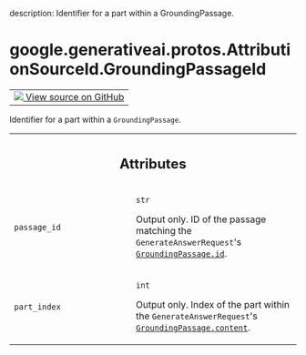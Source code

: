 description: Identifier for a part within a GroundingPassage.

<div itemscope itemtype="http://developers.google.com/ReferenceObject">
<meta itemprop="name" content="google.generativeai.protos.AttributionSourceId.GroundingPassageId" />
<meta itemprop="path" content="Stable" />
</div>

# google.generativeai.protos.AttributionSourceId.GroundingPassageId

<!-- Insert buttons and diff -->

<table class="tfo-notebook-buttons tfo-api nocontent">
<td>
  <a target="_blank" href="https://github.com/googleapis/google-cloud-python/tree/main/packages/google-ai-generativelanguage/google/ai/generativelanguage_v1beta/types/generative_service.py#L855-L874">
    <img src="https://www.tensorflow.org/images/GitHub-Mark-32px.png" />
    View source on GitHub
  </a>
</td>
</table>



Identifier for a part within a ``GroundingPassage``.

<!-- Placeholder for "Used in" -->




<!-- Tabular view -->
 <table class="responsive fixed orange">
<colgroup><col width="214px"><col></colgroup>
<tr><th colspan="2"><h2 class="add-link">Attributes</h2></th></tr>

<tr>
<td>

`passage_id`<a id="passage_id"></a>

</td>
<td>

`str`

Output only. ID of the passage matching the
``GenerateAnswerRequest``'s <a href="../../../../google/generativeai/protos/GroundingPassage.md#id"><code>GroundingPassage.id</code></a>.

</td>
</tr><tr>
<td>

`part_index`<a id="part_index"></a>

</td>
<td>

`int`

Output only. Index of the part within the
``GenerateAnswerRequest``'s <a href="../../../../google/generativeai/protos/GroundingPassage.md#content"><code>GroundingPassage.content</code></a>.

</td>
</tr>
</table>




